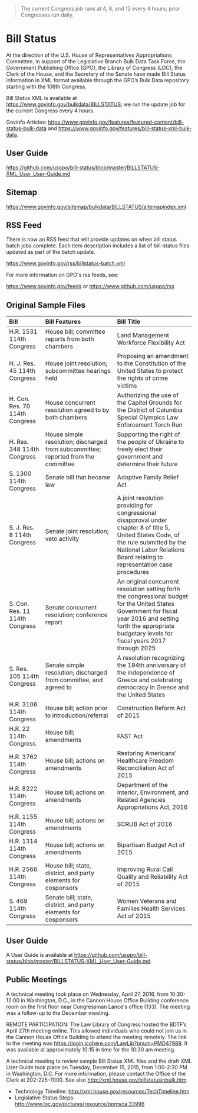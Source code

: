 >The current Congress job runs at 4, 8, and 12 every 4 hours; prior Congresses run daily.

# Bill Status #

At the direction of the U.S. House of Representatives Appropriations Committee, in support of the Legislative Branch Bulk Data Task Force, the Government Publishing Office (GPO), the Library of Congress (LOC), the Clerk of the House, and the Secretary of the Senate have made Bill Status information in XML format available through the GPO’s Bulk Data repository starting with the 108th Congress. 

Bill Status XML is available at https://www.govinfo.gov/bulkdata/BILLSTATUS; we run the update job for the current Congress every 4 hours.  

Govinfo Articles: https://www.govinfo.gov/features/featured-content/bill-status-bulk-data and https://www.govinfo.gov/features/bill-status-xml-bulk-data. 

## User Guide ##
https://github.com/usgpo/bill-status/blob/master/BILLSTATUS-XML_User_User-Guide.md

## Sitemap ##

https://www.govinfo.gov/sitemap/bulkdata/BILLSTATUS/sitemapindex.xml

## RSS Feed ##
There is now an RSS feed that will provide updates on when bill status batch jobs complete. Each item description includes a list of bill-status files updated as part of the batch update.

https://www.govinfo.gov/rss/billstatus-batch.xml

For more information on GPO's rss feeds, see:

https://www.govinfo.gov/feeds or https://www.github.com/usgpo/rss

## Original Sample Files ##

| Bill | Bill Features  | Bill Title |
| :--- | :--- | :--- |
| H.R. 1531 114th Congress | House bill; committee reports from both chambers | Land Management Workforce Flexibility Act | 
| H. J. Res. 45 114th Congress | House joint resolution; subcommittee hearings held | Proposing an amendment to the Constitution of the United States to protect the rights of crime victims |
| H. Con. Res. 70 114th Congress | House concurrent resolution agreed to by both chambers | Authorizing the use of the Capitol Grounds for the District of Columbia Special Olympics Law Enforcement Torch Run |
| H. Res. 348 114th Congress | House simple resolution; discharged from subcommittee; reported from the committee | Supporting the right of the people of Ukraine to freely elect their government and determine their future | 
| S. 1300 114th Congress | Senate bill that became law | Adoptive Family Relief Act | 
| S. J. Res. 8 114th Congress | Senate joint resolution; veto activity | A joint resolution providing for congressional disapproval under chapter 8 of title 5, United States Code, of the rule submitted by the National Labor Relations Board relating to representation case procedures | 
| S. Con. Res. 11 114th Congress | Senate concurrent resolution; conference report | An original concurrent resolution setting forth the congressional budget for the United States Government for fiscal year 2016 and setting forth the appropriate budgetary levels for fiscal years 2017 through 2025 | 
| S. Res. 105 114th Congress | Senate simple resolution; discharged from committee, and agreed to | A resolution recognizing the 194th anniversary of the independence of Greece and celebrating democracy in Greece and the United States | 
| H.R. 3106 114th Congress | House bill; action prior to introduction/referral | Construction Reform Act of 2015 |
| H.R. 22 114th Congress | House bill; amendments | FAST Act |
| H.R. 3762 114th Congress | House bill; actions on amendments | Restoring Americans' Healthcare Freedom Reconciliation Act of 2015 |
| H.R. 8222 114th Congress | House bill; actions on amendments | Department of the Interior, Environment, and Related Agencies Appropriations Act, 2016 | 
| H.R. 1155 114th Congress | House bill; actions on amendments | SCRUB Act of 2016 | 
| H.R. 1314 114th Congress | House bill; actions on amendments | Bipartisan Budget Act of 2015 |
| H.R. 2566 114th Congress | House bill; state, district, and party elements for cosponsors | Improving Rural Call Quality and Reliability Act of 2015 |
| S. 469 114th Congress | Senate bill; state, district, and party elements for cosponsors | Women Veterans and Families Health Services Act of 2015 |


## User Guide ##

A User Guide is available at https://github.com/usgpo/bill-status/blob/master/BILLSTATUS-XML_User_User-Guide.md.

## Public Meetings ##
A technical meeting took place on Wednesday, April 27, 2016, from 10:30-12:00 in Washington, D.C., in the Cannon House Office Building conference room on the first floor near Congressman Lance's office (133). The meeting was a follow-up to the December meeting. 

REMOTE PARTICIPATION: The Law Library of Congress hosted the BDTF’s April 27th meeting online.  This allowed individuals who could not join us in the Cannon House Office Building to attend the meeting remotely.  The link to the meeting was https://login.icohere.com/LawLib?pnum=PMD47988. It was available at approximately 10:15 in time for the 10:30 am meeting.  

A technical meeting to review sample Bill Status XML files and the draft XML User Guide took place on Tuesday, December 15, 2015, from 1:00-2:30 PM in Washington, D.C. For more information, please contact the Office of the Clerk at 202-225-7000. See also http://xml.house.gov/billstatusinbulk.htm.

* Technology Timeline: http://xml.house.gov/resources/TechTimeline.htm
* Legislative Status Steps: http://www.loc.gov/pictures/resource/ppmsca.33996






